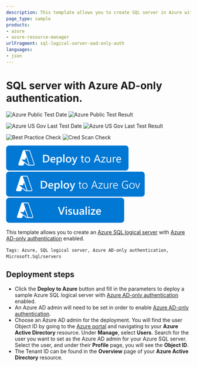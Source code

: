 ```yaml
---
description: This template allows you to create SQL server in Azure with the Azure AD admin set and Azure AD-only authentication feature enabled.
page_type: sample
products:
- azure
- azure-resource-manager
urlFragment: sql-logical-server-aad-only-auth
languages:
- json
---
```

# SQL server with Azure AD-only authentication.

![Azure Public Test Date](https://azurequickstartsservice.blob.core.windows.net/badges/quickstarts/microsoft.sql/sql-logical-server-aad-only-auth/PublicLastTestDate.svg)
![Azure Public Test Result](https://azurequickstartsservice.blob.core.windows.net/badges/quickstarts/microsoft.sql/sql-logical-server-aad-only-auth/PublicDeployment.svg)

![Azure US Gov Last Test Date](https://azurequickstartsservice.blob.core.windows.net/badges/quickstarts/microsoft.sql/sql-logical-server-aad-only-auth/FairfaxLastTestDate.svg)
![Azure US Gov Last Test Result](https://azurequickstartsservice.blob.core.windows.net/badges/quickstarts/microsoft.sql/sql-logical-server-aad-only-auth/FairfaxDeployment.svg)

![Best Practice Check](https://azurequickstartsservice.blob.core.windows.net/badges/quickstarts/microsoft.sql/sql-logical-server-aad-only-auth/BestPracticeResult.svg)
![Cred Scan Check](https://azurequickstartsservice.blob.core.windows.net/badges/quickstarts/microsoft.sql/sql-logical-server-aad-only-auth/CredScanResult.svg)

[![Deploy To Azure](https://raw.githubusercontent.com/Azure/azure-quickstart-templates/master/1-CONTRIBUTION-GUIDE/images/deploytoazure.svg?sanitize=true)](https://portal.azure.com/#create/Microsoft.Template/uri/https%3A%2F%2Fraw.githubusercontent.com%2FAzure%2Fazure-quickstart-templates%2Fmaster%2Fquickstarts%2Fmicrosoft.sql%2Fsql-logical-server-aad-only-auth%2Fazuredeploy.json)
[![Deploy To Azure US Gov](https://raw.githubusercontent.com/Azure/azure-quickstart-templates/master/1-CONTRIBUTION-GUIDE/images/deploytoazuregov.svg?sanitize=true)](https://portal.azure.us/#create/Microsoft.Template/uri/https%3A%2F%2Fraw.githubusercontent.com%2FAzure%2Fazure-quickstart-templates%2Fmaster%2Fquickstarts%2Fmicrosoft.sql%2Fsql-logical-server-aad-only-auth%2Fazuredeploy.json)
[![Visualize](https://raw.githubusercontent.com/Azure/azure-quickstart-templates/master/1-CONTRIBUTION-GUIDE/images/visualizebutton.svg?sanitize=true)](http://armviz.io/#/?load=https%3A%2F%2Fraw.githubusercontent.com%2FAzure%2Fazure-quickstart-templates%2Fmaster%2Fquickstarts%2Fmicrosoft.sql%2Fsql-logical-server-aad-only-auth%2Fazuredeploy.json)

This template allows you to create an [Azure SQL logical server](https://docs.microsoft.com/azure/sql-database/sql-database-logical-servers) with [Azure AD-only authentication](https://docs.microsoft.com/azure/azure-sql/database/authentication-aad-only-auth) enabled.

`Tags: Azure, SQL logical server, Azure AD-only authentication, Microsoft.Sql/servers`

## Deployment steps

- Click the **Deploy to Azure** button and fill in the parameters to deploy a sample Azure SQL logical server with [Azure AD-only authentication](https://docs.microsoft.com/azure/azure-sql/database/authentication-aad-only-auth) enabled.
- An Azure AD admin will need to be set in order to enable [Azure AD-only authentication](https://docs.microsoft.com/azure/azure-sql/database/authentication-aad-only-auth).
- Choose an Azure AD admin for the deployment. You will find the user Object ID by going to the [Azure portal](https://portal.azure.com) and navigating to your **Azure Active Directory** resource. Under **Manage**, select **Users**. Search for the user you want to set as the Azure AD admin for your Azure SQL server. Select the user, and under their **Profile** page, you will see the **Object ID**.
- The Tenant ID can be found in the **Overview** page of your **Azure Active Directory** resource.